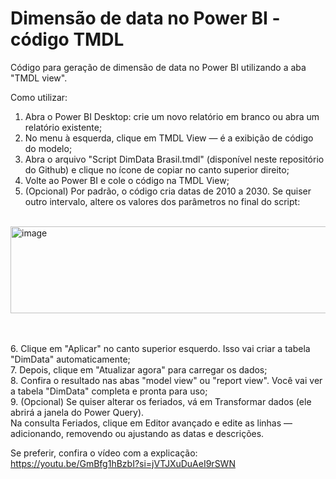 # Dimensão de data no Power BI - código TMDL



Código para geração de dimensão de data no Power BI utilizando a aba "TMDL view". 



Como utilizar:


1. Abra o Power BI Desktop: crie um novo relatório em branco ou abra um relatório existente;
2. No menu à esquerda, clique em TMDL View — é a exibição de código do modelo;
3. Abra o arquivo "Script DimData Brasil.tmdl" (disponível neste repositório do Github) e clique no ícone de copiar no canto superior direito;
4. Volte ao Power BI e cole o código na TMDL View;
5. (Opcional) Por padrão, o código cria datas de 2010 a 2030. Se quiser outro intervalo, altere os valores dos parâmetros no final do script:<br><br>

<img width="1726" height="139" alt="image" src="https://github.com/user-attachments/assets/308e6797-dc23-4d75-aae4-ca5193140bb3" />

<br><br>
6. Clique em "Aplicar" no canto superior esquerdo. Isso vai criar a tabela "DimData" automaticamente;<br>
7. Depois, clique em "Atualizar agora" para carregar os dados;<br>
8. Confira o resultado nas abas "model view" ou "report view". Você vai ver a tabela "DimData" completa e pronta para uso;<br>
9. (Opcional) Se quiser alterar os feriados, vá em Transformar dados (ele abrirá a janela do Power Query). <br>
Na consulta Feriados, clique em Editor avançado e edite as linhas — adicionando, removendo ou ajustando as datas e descrições.<br>


Se preferir, confira o vídeo com a explicação: https://youtu.be/GmBfg1hBzbI?si=jVTJXuDuAeI9rSWN


